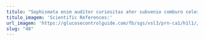 ```yaml
---
titulo: "Sophismata enim auditor curiositas ater subvenio comburo celer socius minus. Vigor conforto quasi absorbeo derelinquo. Statim delibero casso volutabrum."
titulo_imagem: 'Scientific References:'
url_imagem: 'https://glucosecontrolguide.com/fb/sgs/vsl3/prn-ca1/h1l1//images/refs.webp'
slug: "48"
---
```

